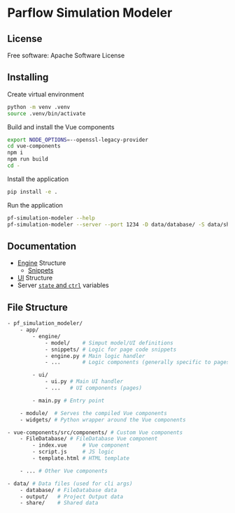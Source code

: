 # Parflow Simulation Modeler

## License

Free software: Apache Software License

## Installing

Create virtual environment

```bash
python -m venv .venv
source .venv/bin/activate
```

Build and install the Vue components

```bash
export NODE_OPTIONS=--openssl-legacy-provider
cd vue-components
npm i
npm run build
cd -
```

Install the application

```bash
pip install -e .
```

Run the application

```bash
pf-simulation-modeler --help
pf-simulation-modeler --server --port 1234 -D data/database/ -S data/share/ -O data/output/
```

## Documentation

- [Engine](docs/engine.md) Structure
  - [Snippets](docs/snippets.md)
- [UI](docs/ui.md) Structure
- Server [`state` and `ctrl`](docs/server.md) variables

## File Structure

```bash
- pf_simulation_modeler/
    - app/
        - engine/
            - model/    # Simput model/UI definitions
            - snippets/ # Logic for page code snippets
            - engine.py # Main logic handler
            - ...       # Logic components (generally specific to pages)

        - ui/
            - ui.py # Main UI handler
            - ...   # UI components (pages)

        - main.py # Entry point

    - module/  # Serves the compiled Vue components
    - widgets/ # Python wrapper around the Vue components

- vue-components/src/components/ # Custom Vue components
    - FileDatabase/ # FileDatabase Vue component
        - index.vue     # Vue component
        - script.js     # JS logic
        - template.html # HTML template

    - ... # Other Vue components

- data/ # Data files (used for cli args)
    - database/ # FileDatabase data
    - output/   # Project Output data
    - share/    # Shared data
```
